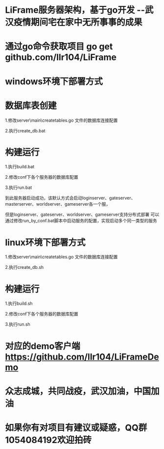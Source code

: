 # LiFrame服务器架构，基于go开发 --武汉疫情期间宅在家中无所事事的成果

# 通过go命令获取项目 go get github.com/llr104/LiFrame

# windows环境下部署方式
# 数据库表创建
1.修改server\main\createtables.go 文件的数据库连接配置

2.执行create_db.bat

# 构建运行
1.执行build.bat

2.修改conf下各个服务器的数据库配置

3.执行run.bat

到此服务器启动成功，该默认方式会启动loginserver、gateserver、masterserver、worldserver、gameserver各一个服，

但是loginserver、gateserver、worldserver、gameserver支持分布式部署
可以通过修改run_by_conf.bat脚本中启动服务的配置，实现启动多个同一类型的服务



# linux环境下部署方式
1.修改server\main\createtables.go 文件的数据库连接配置

2.执行create_db.sh

# 构建运行
1.执行build.sh

2.修改conf下各个服务器的数据库配置

3.执行run.sh

# 对应的demo客户端 https://github.com/llr104/LiFrameDemo
# 众志成城，共同战疫，武汉加油，中国加油
# 如果你有对项目有建议或疑惑，QQ群1054084192欢迎拍砖